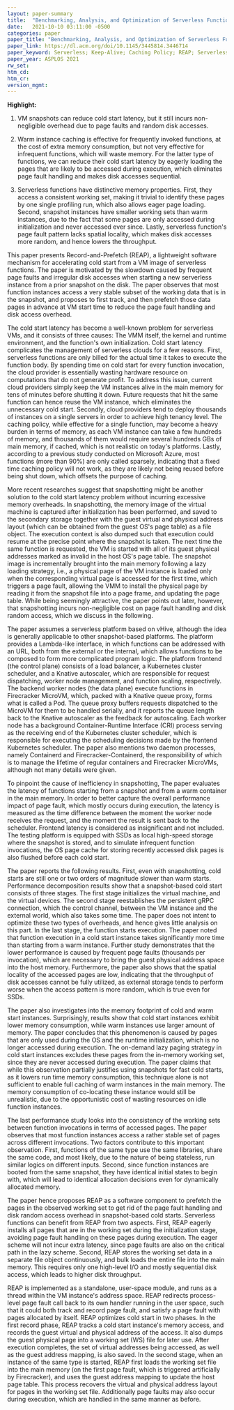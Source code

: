 ```yaml
---
layout: paper-summary
title:  "Benchmarking, Analysis, and Optimization of Serverless Function Snapshots"
date:   2021-10-10 03:11:00 -0500
categories: paper
paper_title: "Benchmarking, Analysis, and Optimization of Serverless Function Snapshots"
paper_link: https://dl.acm.org/doi/10.1145/3445814.3446714
paper_keyword: Serverless; Keep-Alive; Caching Policy; REAP; Serverless Snapshot
paper_year: ASPLOS 2021
rw_set:
htm_cd:
htm_cr:
version_mgmt:
---
```


**Highlight:**

1. VM snapshots can reduce cold start latency, but it still incurs non-negligible overhead due to page faults and 
   random disk accesses.

2. Warm instance caching is effective for frequently invoked functions, at the cost of extra memory consumption, 
   but not very effective for infrequent functions, which will waste memory. 
   For the latter type of functions, we can reduce their cold start latency by eagerly loading the pages that are
   likely to be accessed during execution, which eliminates page fault handling and makes disk accesses
   sequential.

3. Serverless functions have distinctive memory properties. First, they access a consistent working set, making 
   it trivial to identify these pages by one single profiling run, which also allows eager page loading.
   Second, snapshot instances have smaller working sets than warm instances, due to the fact that some pages
   are only accessed during initialization and never accessed ever since.
   Lastly, serverless function's page fault pattern lacks spatial locality, which makes disk accesses more random,
   and hence lowers the throughput.

This paper presents Record-and-Prefetch (REAP), a lightweight software mechanism for accelerating cold start from a 
VM image of serverless functions. The paper is motivated by the slowdown caused by frequent page faults and irregular
disk accesses when starting a new serverless instance from a prior snapshot on the disk. 
The paper observes that most function instances access a very stable subset of the working data that is in the snapshot,
and proposes to first track, and then prefetch those data pages in advance at VM start time to reduce the page 
fault handling and disk access overhead.

The cold start latency has become a well-known problem for serverless VMs, and it consists of three causes: The 
VMM itself, the kernel and runtime environment, and the function's own initialization.
Cold start latency complicates the management of serverless clouds for a few reasons. 
First, serverless functions are only billed for the actual time it takes to execute the function body. By spending
time on cold start for every function invocation, the cloud provider is essentially wasting hardware resource on 
computations that do not generate profit.
To address this issue, current cloud providers simply keep the VM instances alive in the main memory for tens of 
minutes before shutting it down. Future requests that hit the same function can hence reuse the VM instance, which
eliminates the unnecessary cold start.
Secondly, cloud providers tend to deploy thousands of instances on a single servers in order to achieve high tenancy 
level. The caching policy, while effective for a single function, may become a heavy burden in terms of memory, as 
each VM instance can take a few hundreds of memory, and thousands of them would require several hundreds GBs of main
memory, if cached, which is not realistic on today's platforms.
Lastly, according to a previous study conducted on Microsoft Azure, most functions (more than 90%) are only called 
sparsely, indicating that a fixed time caching policy will not work, as they are likely not being reused before 
being shut down, which offsets the purpose of caching.

More recent researches suggest that snapshotting might be another solution to the cold start latency problem without
incurring excessive memory overheads. In snapshotting, the memory image of the virtual machine is captured
after initialization has been performed, and saved to the secondary storage together with the guest virtual and physical
address layout (which can be obtained from the guest OS's page table) as a file object. The execution context is also
dumped such that execution could resume at the precise point where the snapshot is taken.
The next time the same function is requested, the VM is started with all of its guest physical addresses marked as 
invalid in the host OS's page table. The snapshot image is incrementally brought into the main memory following a 
lazy loading strategy, i.e., a physical page of the VM instance is loaded only when the corresponding virtual 
page is accessed for the first time, which triggers a page fault, allowing the VMM to install the physical page
by reading it from the snapshot file into a page frame, and updating the page table. 
While being seemingly attractive, the paper points out later, however, that snapshotting incurs non-negligible cost
on page fault handling and disk random access, which we discuss in the following.

The paper assumes a serverless platform based on vHive, although the idea is generally applicable
to other snapshot-based platforms. The platform provides a Lambda-like interface, in which functions can be addressed
with an URL, both from the external or the internal, which allows functions to be composed to form more complicated
program logic. The platform frontend (the control plane) consists of a load balancer, a Kubernetes cluster scheduler, 
and a Knative autoscaler, which are responsible for request dispatching, worker node management, and function scaling, 
respectively. 
The backend worker nodes (the data plane) execute functions in Firecracker MicroVM, which, packed with a Knative queue 
proxy, forms what is called a Pod. The queue proxy buffers requests dispatched to the MicroVM for them to be handled 
serially, and it reports the queue length back to the Knative autoscaler as the feedback for autoscaling.
Each worker node has a background Container-Runtime Interface (CRI) process serving as the receiving end of the 
Kubernetes cluster scheduler, which is responsible for executing the scheduling decisions made by the frontend
Kubernetes scheduler. The paper also mentions two daemon processes, namely Containerd and Firecracker-Containerd, the
responsibility of which is to manage the lifetime of regular containers and Firecracker MicroVMs, although not many
details were given.

To pinpoint the cause of inefficiency in snapshotting, The paper evaluates the latency of functions starting from a 
snapshot and from a warm container in the main memory. In order to better capture the overall performance impact of 
page fault, which mostly occurs during execution, the latency is measured as the time difference between the 
moment the worker node receives the request, and the moment the result is sent back to the scheduler. 
Frontend latency is considered as insignificant and not included.
The testing platform is equipped with SSDs as local high-speed storage where the snapshot is stored, and to simulate
infrequent function invocations, the OS page cache for storing recently accessed disk pages is also flushed before
each cold start.

The paper reports the following results.
First, even with snapshotting, cold starts are still one or two orders of magnitude slower than warm starts. 
Performance decomposition results show that a snapshot-based cold start consists of three stages. The first stage
initializes the virtual machine, and the virtual devices. 
The second stage reestablishes the persistent gRPC connection, which the control channel, between the VM instance 
and the external world, which also takes some time.
The paper does not intent to optimize these two types of overheads, and hence gives little analysis on this part.
In the last stage, the function starts execution. The paper noted that function execution in a cold start instance
takes significantly more time than starting from a warm instance. 
Further study demonstrates that the lower performance is caused by frequent page faults (thousands per invocation), 
which are necessary to bring the guest physical address space into the host memory. 
Furthermore, the paper also shows that the spatial locality of the accessed pages are low, indicating that the 
throughput of disk accesses cannot be fully utilized, as external storage tends to perform worse when the access pattern
is more random, which is true even for SSDs.

The paper also investigates into the memory footprint of cold and warm start instances. Surprisingly, results show
that cold start instances exhibit lower memory consumption, while warm instances use larger amount of memory.
The paper concludes that this phenomenon is caused by pages that are only used during the OS and the runtime 
initialization, which is no longer accessed during execution. The on-demand lazy paging strategy in cold start 
instances excludes these pages from the in-memory working set, since they are never accessed during execution.
The paper claims that while this observation partially justifies using snapshots for fast cold starts, as it lowers
run time memory consumption, this technique alone is not sufficient to enable full caching of warm instances in
the main memory. The memory consumption of co-locating these instance would still be unrealistic, due to the 
opportunistic cost of wasting resources on idle function instances.

The last performance study looks into the consistency of the working sets between function invocations in terms of 
accessed pages. The paper observes that most function instances access a rather stable set of pages 
across different invocations. Two factors contribute to this important observation. First, functions of the same 
type use the same libraries, share the same code, and most likely, due to the nature of being stateless, run 
similar logics on different inputs. Second, since function instances are booted from the same snapshot, they
have identical initial states to begin with, which will lead to identical allocation decisions even for dynamically
allocated memory.

The paper hence proposes REAP as a software component to prefetch the pages in the observed working set to get rid
of the page fault handling and disk random access overhead in snapshot-based cold starts. 
Serverless functions can benefit from REAP from two aspects. First, REAP eagerly installs all pages that are in the
working set during the initialization stage, avoiding page fault handling on these pages during execution. 
The eager scheme will not incur extra latency, since page faults are also on the critical path in the lazy scheme.
Second, REAP stores the working set data in a separate file object continuously, and bulk loads the entire file
into the main memory. This requires only one high-level I/O and mostly sequential disk access, which 
leads to higher disk throughput.

REAP is implemented as a standalone, user-space module, and runs as a thread within the VM instance's address space.
REAP redirects process-level page fault call back to its own handler running in the user space, such that it could
both track and record page fault, and satisfy a page fault with pages allocated by itself.
REAP optimizes cold start in two phases. In the first record phase, REAP tracks a cold start instance's memory access,
and records the guest virtual and physical address of the access. It also dumps the guest physical page into a 
working set (WS) file for later use. After execution completes, the set of virtual addresses being accessed, as well
as the guest address mapping, is also saved.
In the second stage, when an instance of the same type is started, REAP first loads the working set file into the 
main memory (on the first page fault, which is triggered artificially by Firecracker), and uses the guest address 
mapping to update the host page table. This process recovers the virtual and physical address layout for pages
in the working set file. Additionally page faults may also occur during execution, which are handled in the same 
manner as before.
